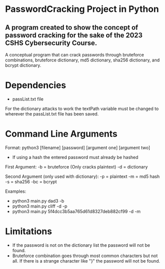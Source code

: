 # PasswordCracking Project in Python

## A program created to show the concept of password cracking for the sake of the 2023 CSHS Cybersecurity Course.

A conceptual program that can crack passwords through bruteforce combinations, bruteforce dictionary, md5 dictionary, sha256 dictionary, and bcrypt dictionary.



# Dependencies
- passList.txt file

For the dictionary attacks to work the textPath variable must be changed to wherever the passList.txt file has been saved.



# Command Line Arguments
Format: python3 [filename] [password] [argument one] [argument two]
- If using a hash the entered password must already be hashed

First Argument:
-b = bruteforce (Only cracks plaintext)
-d = dictionary

Second Argument (only used with dictionary):
-p = plaintext
-m = md5 hash
-s = sha256
-bc = bcrypt

Examples:
- python3 main.py dad3 -b
- python3 main.py cliff -d -p
- python3 main.py 5f4dcc3b5aa765d61d8327deb882cf99 -d -m



# Limitations
- If the password is not on the dictionary list the password will not be found.
- Bruteforce combination goes through most common characters but not all. If there is a strange character like "}" the password will not be found.